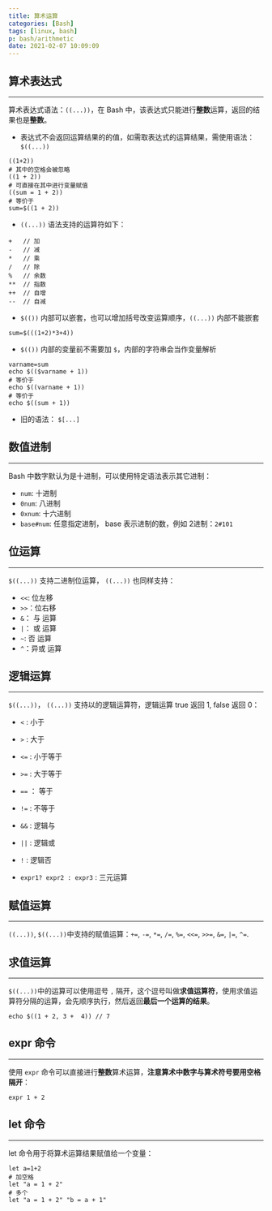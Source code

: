 ```yaml
---
title: 算术运算
categories: [Bash]
tags: [linux, bash]
p: bash/arithmetic
date: 2021-02-07 10:09:09
---
```


## 算术表达式

---

算术表达式语法：`((...))`，在 Bash 中，该表达式只能进行**整数**运算，返回的结果也是**整数**。

<!-- more -->

- 表达式不会返回运算结果的的值，如需取表达式的运算结果，需使用语法：`$((...))`

```shell
((1+2))
# 其中的空格会被忽略
((1 + 2))
# 可直接在其中进行变量赋值
((sum = 1 + 2))
# 等价于
sum=$((1 + 2))
```

- `((...))` 语法支持的运算符如下：

```shell
+	// 加
-	// 减
*	// 乘
/	// 除
%	// 余数
**	// 指数
++	// 自增
--	// 自减
```

- `$(())` 内部可以嵌套，也可以增加括号改变运算顺序，`((...))` 内部不能嵌套

```shell
sum=$(((1+2)*3+4))
```

- `$(())` 内部的变量前不需要加 `$`，内部的字符串会当作变量解析

```shell
varname=sum
echo $(($varname + 1))
# 等价于
echo $((varname + 1))
# 等价于
echo $((sum + 1))
```

- 旧的语法： `$[...]`

## 数值进制

---

Bash 中数字默认为是十进制，可以使用特定语法表示其它进制：

- `num`: 十进制
- `0num`: 八进制
- `0xnum`: 十六进制
- `base#num`: 任意指定进制， base 表示进制的数，例如 2进制：`2#101`



## 位运算

---

`$((...))` 支持二进制位运算， `((...))` 也同样支持：

- `<<`: 位左移
- `>>`：位右移
- `&`： 与 运算
- `|`： 或 运算
- `~`: 否 运算
- `^`：异或 运算

## 逻辑运算

---

`$((...))`， `((...))` 支持以的逻辑运算符，逻辑运算 true 返回 1, false 返回 0：

- `<` : 小于

- `>` : 大于

- `<=` : 小于等于

- `>=` : 大于等于

- `==` ： 等于

- `!=` : 不等于

- `&&` : 逻辑与

- `||` : 逻辑或

- `!` : 逻辑否

- `expr1? expr2 : expr3` : 三元运算

  

## 赋值运算

---

`((...))`, `$((...))`中支持的赋值运算：`+=`,  `-=`,  `*=`, `/=`, `%=`, `<<=`, `>>=`, `&=`, `|=`, `^=`.



## 求值运算

---

`$((...))`中的运算可以使用逗号 `,` 隔开，这个逗号叫做**求值运算符**，使用求值运算符分隔的运算，会先顺序执行，然后返回**最后一个运算的结果**。

```shell
echo $((1 + 2, 3 +  4)) // 7
```



## expr 命令

---

使用 `expr` 命令可以直接进行**整数**算术运算，**注意算术中数字与算术符号要用空格隔开**：

```shell
expr 1 + 2
```



## let 命令

---

let 命令用于将算术运算结果赋值给一个变量：

```shell
let a=1+2
# 加空格
let "a = 1 + 2"
# 多个
let "a = 1 + 2" "b = a + 1"
```



